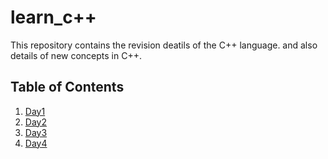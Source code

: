 # learn_c++

This repository contains the revision deatils of the C++ language. and also details of new concepts in C++.

## Table of Contents
 1. [Day1](https://github.com/Prajwalgn-07/learn_C_plus_plus/tree/day1)
 2. [Day2](https://github.com/Prajwalgn-07/learn_C_plus_plus/tree/day2)
 3. [Day3](https://github.com/Prajwalgn-07/learn_C_plus_plus/tree/day3)
 4. [Day4](https://github.com/Prajwalgn-07/learn_C_plus_plus/tree/day4)